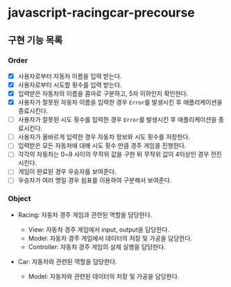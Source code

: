 # javascript-racingcar-precourse

## 구현 기능 목록

### Order

- [x] 사용자로부터 자동차 이름을 입력 받는다.
- [x] 사용자로부터 시도할 횟수를 입력 받는다.
- [x] 입력받은 자동차의 이름을 콤마로 구분하고, 5자 이하인지 확인한다.
- [x] 사용자가 잘못된 자동차 이름을 입력한 경우 `Error`를 발생시킨 후 애플리케이션을 종료시킨다.
- [ ] 사용자가 잘못된 시도 횟수를 입력한 경우 `Error`를 발생시킨 후 애플리케이션을 종료시킨다.
- [ ] 사용자가 올바르게 입력한 경우 자동차 정보와 시도 횟수를 저장한다.
- [ ] 입력받은 모든 자동차에 대해 시도 횟수 만큼 경주 게임을 진행한다.
- [ ] 각각의 자동차는 0~9 사이의 무작위 값을 구한 뒤 무작위 값이 4이상인 경우 전진시킨다.
- [ ] 게임이 완료된 경우 우승자를 보여준다.
- [ ] 우승자가 여러 명일 경우 쉼표를 이용하여 구분해서 보여준다.

### Object

- Racing: 자동차 경주 게임과 관련된 역할을 담당한다.

  - View: 자동차 경주 게임에서 input, output을 담당한다.
  - Model: 자동차 경주 게임에서 데이터의 저장 및 가공을 담당한다.
  - Controller: 자동차 경주 게임의 실제 실행을 담당한다.

- Car: 자동차와 관련된 역할을 담당한다.
  - Model: 자동차와 관련된 데이터의 저장 및 가공을 담당한다.
